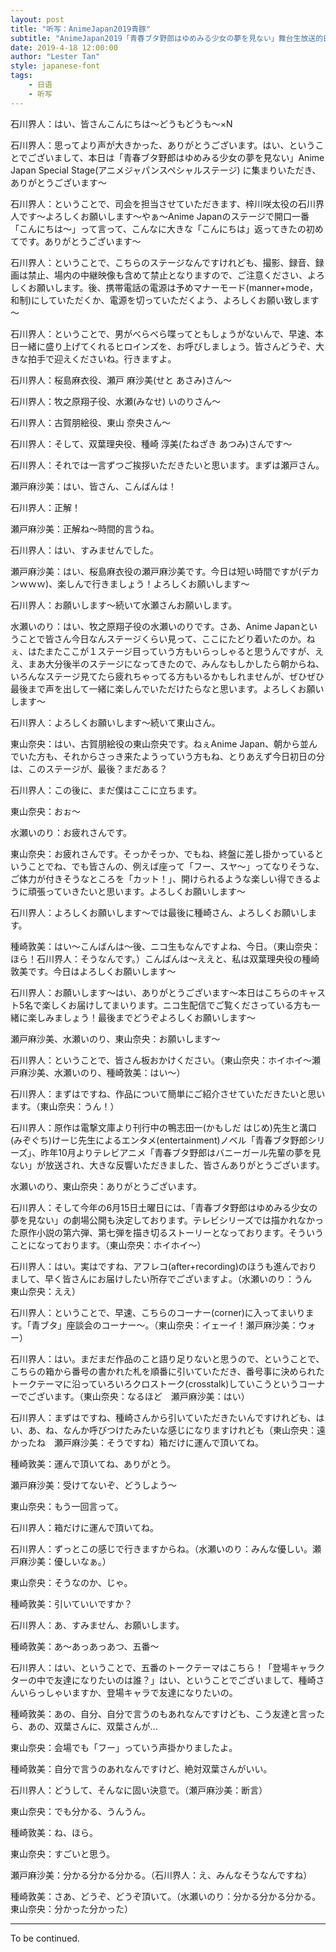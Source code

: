 ```yaml
---
layout: post
title: "听写：AnimeJapan2019青豚"
subtitle: "AnimeJapan2019「青春ブタ野郎はゆめみる少女の夢を見ない」舞台生放送的日文听写"
date: 2019-4-18 12:00:00
author: "Lester Tan"
style: japanese-font
tags: 
    - 日语
    - 听写
---
```


石川界人：はい、皆さんこんにちは～どうもどうも～×N

石川界人：思ってより声が大きかった、ありがとうございます。はい、ということでございまして、本日は「青春ブタ野郎はゆめみる少女の夢を見ない」Anime Japan Special Stage(アニメジャパンスペシャルステージ) に集まりいただき、ありがとうございます～

石川界人：ということで、司会を担当させていただきます、梓川咲太役の石川界人です～よろしくお願いします～やぁ～Anime Japanのステージで開口一番「こんにちは～」って言って、こんなに大きな「こんにちは」返ってきたの初めてです。ありがとうございます～

石川界人：ということで、こちらのステージなんですけれども、撮影、録音、録画は禁止、場内の中継映像も含めて禁止となりますので、ご注意ください、よろしくお願いします。後、携帯電話の電源は予めマナーモード(manner+mode，和制)にしていただくか、電源を切っていただくよう、よろしくお願い致します～

石川界人：ということで、男がべらべら喋ってともしょうがないんで、早速、本日一緒に盛り上げてくれるヒロインズを、お呼びしましょう。皆さんどうぞ、大きな拍手で迎えくださいね。行きますよ。

石川界人：桜島麻衣役、瀬戸 麻沙美(せと あさみ)さん～

石川界人：牧之原翔子役、水瀬(みなせ) いのりさん～

石川界人：古賀朋絵役、東山 奈央さん～

石川界人：そして、双葉理央役、種崎 淳美(たねざき あつみ)さんです～

石川界人：それでは一言ずつご挨拶いただきたいと思います。まずは瀬戸さん。

瀬戸麻沙美：はい、皆さん、こんばんは！

石川界人：正解！

瀬戸麻沙美：正解ね～時間的言うね。

石川界人：はい、すみませんでした。

瀬戸麻沙美：はい、桜島麻衣役の瀬戸麻沙美です。今日は短い時間ですが(デカンｗｗｗ)、楽しんで行きましょう！よろしくお願いします～

石川界人：お願いします～続いて水瀬さんお願いします。

水瀬いのり：はい、牧之原翔子役の水瀬いのりです。さあ、Anime Japanということで皆さん今日なんステージくらい見って、ここにたどり着いたのか。ねぇ、はたまたここが１ステージ目っていう方もいらっしゃると思うんですが、ええ、まあ大分後半のステージになってきたので、みんなもしかしたら朝からね、いろんなステージ見てたら疲れちゃってる方もいるかもしれませんが、ぜひぜひ最後まで声を出して一緒に楽しんでいただけたらなと思います。よろしくお願いします～

石川界人：よろしくお願いします～続いて東山さん。

東山奈央：はい、古賀朋絵役の東山奈央です。ねぇAnime Japan、朝から並んでいた方も、それからさっき来たようっていう方もね、とりあえず今日初日の分は、このステージが、最後？まだある？

石川界人：この後に、まだ僕はここに立ちます。

東山奈央：おぉ～

水瀬いのり：お疲れさんです。

東山奈央：お疲れさんです。そっかそっか、でもね、終盤に差し掛かっているということでね、でも皆さんの、例えば座って「フー、スヤ～」ってなりそうな、ご体力が付きそうなところを「カット！」、開けられるような楽しい得できるように頑張っていきたいと思います。よろしくお願いします～

石川界人：よろしくお願いします～では最後に種崎さん、よろしくお願いします。

種崎敦美：はい～こんばんは～後、ニコ生もなんですよね、今日。（東山奈央：ほら！石川界人：そうなんです。）こんばんは～ええと、私は双葉理央役の種崎敦美です。今日はよろしくお願いします～

石川界人：お願いします～はい、ありがとうございます～本日はこちらのキャスト5名で楽しくお届けしてまいります。ニコ生配信でご覧くださっている方も一緒に楽しみましょう！最後までどうぞよろしくお願いします～

瀬戸麻沙美、水瀬いのり、東山奈央：お願いします～

石川界人：ということで、皆さん板おかけください。（東山奈央：ホイホイ～瀬戸麻沙美、水瀬いのり、種崎敦美：はい～）

石川界人：まずはですね、作品について簡単にご紹介させていただきたいと思います。（東山奈央：うん！）

石川界人：原作は電撃文庫より刊行中の鴨志田一(かもしだ はじめ)先生と溝口(みぞぐち)けーじ先生によるエンタメ(entertainment)ノベル「青春ブタ野郎シリーズ」、昨年10月よりテレビアニメ「青春ブタ野郎はバニーガール先輩の夢を見ない」が放送され、大きな反響いただきました、皆さんありがとうございます。

水瀬いのり、東山奈央：ありがとうございます。

石川界人：そして今年の6月15日土曜日には、「青春ブタ野郎はゆめみる少女の夢を見ない」の劇場公開も決定しております。テレビシリーズでは描かれなかった原作小説の第六弾、第七弾を描き切るストーリーとなっております。そういうことになっております。（東山奈央：ホイホイ～）

石川界人：はい。実はですね、アフレコ(after+recording)のほうも進んでおりまして、早く皆さんにお届けしたい所存でございますよ。（水瀬いのり：うん　東山奈央：ええ）

石川界人：ということで、早速、こちらのコーナー(corner)に入ってまいります。「青ブタ」座談会のコーナー～。（東山奈央：イェーイ！瀬戸麻沙美：ウォー）

石川界人：はい。まだまだ作品のこと語り足りないと思うので、ということで、こちらの箱から番号の書かれた札を順番に引いていただき、番号事に決められたトークテーマに沿っていろいろクロストーク(crosstalk)していこうというコーナーでございます。（東山奈央：なるほど　瀬戸麻沙美：はい）

石川界人：まずはですね、種崎さんから引いていただきたいんですけれども、はい、あ、ね、なんか呼びつけたみたいな感じになりますけれども（東山奈央：遠かったね　瀬戸麻沙美：そうですね）箱だけに運んで頂いてね。

種崎敦美：運んで頂いてね、ありがとう。

瀬戸麻沙美：受けてないぞ、どうしよう～

東山奈央：もう一回言って。

石川界人：箱だけに運んで頂いてね。

石川界人：ずっとこの感じで行きますからね。（水瀬いのり：みんな優しい。瀬戸麻沙美：優しいなぁ。）

東山奈央：そうなのか、じゃ。

種崎敦美：引いていいですか？

石川界人：あ、すみません、お願いします。

種崎敦美：あ～あっあっあつ、五番～

石川界人：はい、ということで、五番のトークテーマはこちら！「登場キャラクターの中で友達になりたいのは誰？」はい、ということでございまして、種崎さんいらっしゃいますか、登場キャラで友達になりたいの。

種崎敦美：あの、自分、自分で言うのもあれなんですけども、こう友達と言ったら、あの、双葉さんに、双葉さんが...

東山奈央：会場でも「フー」っていう声掛かりましたよ。

種崎敦美：自分で言うのあれなんですけど、絶対双葉さんがいい。

石川界人：どうして、そんなに固い決意で。（瀬戸麻沙美：断言）

東山奈央：でも分かる、うんうん。

種崎敦美：ね、ほら。

東山奈央：すごいと思う。

瀬戸麻沙美：分かる分かる分かる。（石川界人：え、みんなそうなんですね）

種崎敦美：さあ、どうぞ、どうぞ頂いて。（水瀬いのり：分かる分かる分かる。東山奈央：分かった分かった）

---

To be continued.